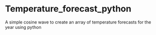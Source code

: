 # Temperature_forecast_python
A simple cosine wave to create an array of temperature forecasts for the year using python
